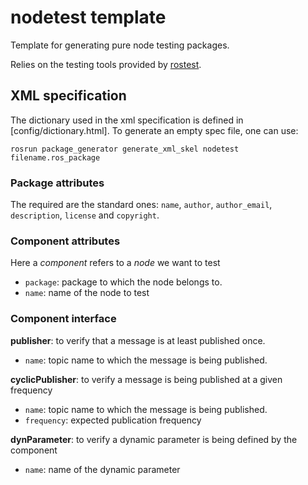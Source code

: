 # nodetest template

Template for generating pure node testing packages.

Relies on the testing tools provided by [rostest](http://wiki.ros.org/rostest).

## XML specification

The dictionary used in the xml specification is defined in [config/dictionary.html].
To generate an empty spec file, one can use:

```shell
rosrun package_generator generate_xml_skel nodetest filename.ros_package
```

### Package attributes

The required are the standard ones: `name`, `author`, `author_email`, `description`, `license` and `copyright`.

### Component attributes

Here a _component_ refers to a _node_ we want to test

* `package`: package to which the node belongs to.
* `name`: name of the node to test

### Component interface

**publisher**: to verify that a message is at least published once.

* `name`: topic name to which the message is being published.

**cyclicPublisher**: to verify a message is being published at a given frequency

* `name`: topic name to which the message is being published.
* `frequency`: expected publication frequency

**dynParameter**: to verify a dynamic parameter is being defined by the component

* `name`: name of the dynamic parameter
